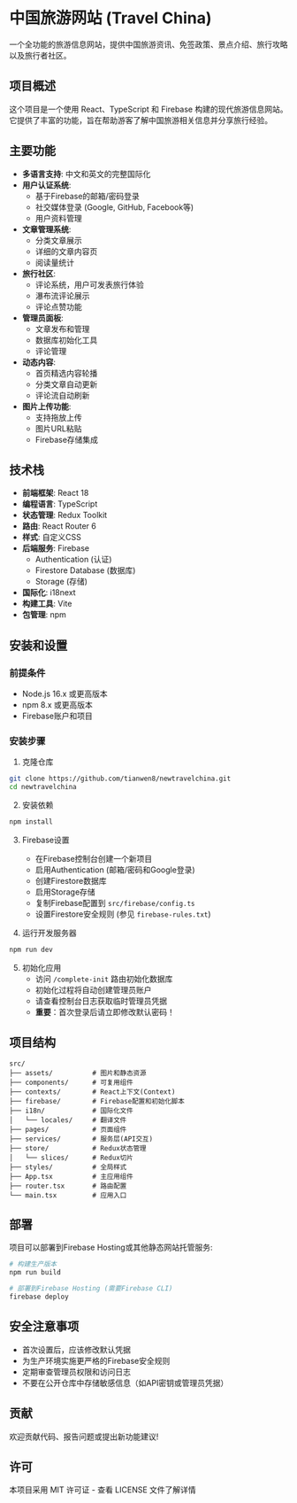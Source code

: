 # 中国旅游网站 (Travel China)

一个全功能的旅游信息网站，提供中国旅游资讯、免签政策、景点介绍、旅行攻略以及旅行者社区。

## 项目概述

这个项目是一个使用 React、TypeScript 和 Firebase 构建的现代旅游信息网站。它提供了丰富的功能，旨在帮助游客了解中国旅游相关信息并分享旅行经验。

## 主要功能

- **多语言支持**: 中文和英文的完整国际化
- **用户认证系统**: 
  - 基于Firebase的邮箱/密码登录
  - 社交媒体登录 (Google, GitHub, Facebook等)
  - 用户资料管理
- **文章管理系统**:
  - 分类文章展示
  - 详细的文章内容页
  - 阅读量统计
- **旅行社区**:
  - 评论系统，用户可发表旅行体验
  - 瀑布流评论展示
  - 评论点赞功能
- **管理员面板**:
  - 文章发布和管理
  - 数据库初始化工具
  - 评论管理
- **动态内容**:
  - 首页精选内容轮播
  - 分类文章自动更新
  - 评论流自动刷新
- **图片上传功能**:
  - 支持拖放上传
  - 图片URL粘贴
  - Firebase存储集成

## 技术栈

- **前端框架**: React 18
- **编程语言**: TypeScript
- **状态管理**: Redux Toolkit
- **路由**: React Router 6
- **样式**: 自定义CSS
- **后端服务**: Firebase
  - Authentication (认证)
  - Firestore Database (数据库)
  - Storage (存储)
- **国际化**: i18next
- **构建工具**: Vite
- **包管理**: npm

## 安装和设置

### 前提条件

- Node.js 16.x 或更高版本
- npm 8.x 或更高版本
- Firebase账户和项目

### 安装步骤

1. 克隆仓库
```bash
git clone https://github.com/tianwen8/newtravelchina.git
cd newtravelchina
```

2. 安装依赖
```bash
npm install
```

3. Firebase设置
   - 在Firebase控制台创建一个新项目
   - 启用Authentication (邮箱/密码和Google登录)
   - 创建Firestore数据库
   - 启用Storage存储
   - 复制Firebase配置到 `src/firebase/config.ts`
   - 设置Firestore安全规则 (参见 `firebase-rules.txt`)

4. 运行开发服务器
```bash
npm run dev
```

5. 初始化应用
   - 访问 `/complete-init` 路由初始化数据库
   - 初始化过程将自动创建管理员账户
   - 请查看控制台日志获取临时管理员凭据
   - **重要**：首次登录后请立即修改默认密码！

## 项目结构

```
src/
├── assets/          # 图片和静态资源
├── components/      # 可复用组件
├── contexts/        # React上下文(Context)
├── firebase/        # Firebase配置和初始化脚本
├── i18n/            # 国际化文件
│   └── locales/     # 翻译文件
├── pages/           # 页面组件
├── services/        # 服务层(API交互)
├── store/           # Redux状态管理
│   └── slices/      # Redux切片
├── styles/          # 全局样式
├── App.tsx          # 主应用组件
├── router.tsx       # 路由配置
└── main.tsx         # 应用入口
```

## 部署

项目可以部署到Firebase Hosting或其他静态网站托管服务:

```bash
# 构建生产版本
npm run build

# 部署到Firebase Hosting (需要Firebase CLI)
firebase deploy
```

## 安全注意事项

- 首次设置后，应该修改默认凭据
- 为生产环境实施更严格的Firebase安全规则
- 定期审查管理员权限和访问日志
- 不要在公开仓库中存储敏感信息（如API密钥或管理员凭据）

## 贡献

欢迎贡献代码、报告问题或提出新功能建议!

## 许可

本项目采用 MIT 许可证 - 查看 LICENSE 文件了解详情
